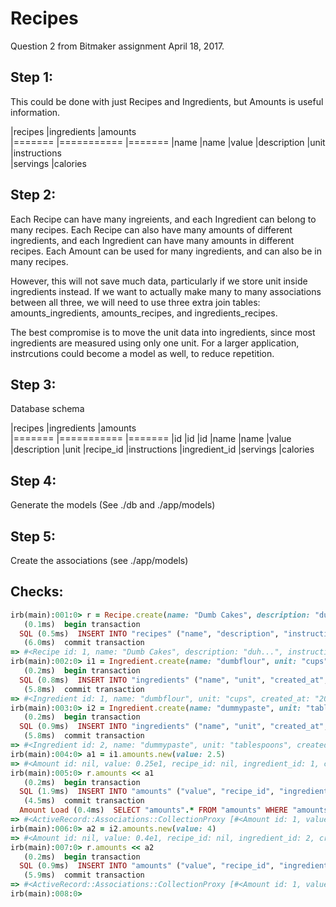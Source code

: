 # Recipes

Question 2 from Bitmaker assignment April 18, 2017.

## Step 1:
This could be done with just Recipes and Ingredients, but Amounts is useful
information.

|recipes        |ingredients    |amounts   
|=======        |===========    |=======
|name           |name           |value
|description                    |unit
|instructions      
|servings
|calories


## Step 2:
Each Recipe can have many ingreients, and each Ingredient can belong to many
recipes. Each Recipe can also have many amounts of different ingredients, and each
Ingredient can have many amounts in different recipes. Each Amount can be used
for many ingredients, and can also be in many recipes.

However, this will not save much data, particularly if we store unit inside
ingredients instead. If we want to actually make many to many associations
between all three, we will need to use three extra join tables:
amounts_ingredients, amounts_recipes, and ingredients_recipes.

The best compromise is to move the unit data into ingredients, since most
ingredients are measured using only one unit. For a larger application,
instrcutions could become a model as well, to reduce repetition.

## Step 3:
Database schema

|recipes        |ingredients    |amounts   
|=======        |===========    |=======
|id             |id             |id
|name           |name           |value
|description    |unit           |recipe_id
|instructions                   |ingredient_id
|servings
|calories

## Step 4:
Generate the models
(See ./db and ./app/models)

## Step 5:
Create the associations
(see ./app/models)

## Checks:
``` Ruby
irb(main):001:0> r = Recipe.create(name: "Dumb Cakes", description: "duh...", instructions: "Add ingredients; mix well; don't eat.", servings: 0, calories: 0)
   (0.1ms)  begin transaction
  SQL (0.5ms)  INSERT INTO "recipes" ("name", "description", "instructions", "servings", "calories", "created_at", "updated_at") VALUES (?, ?, ?, ?, ?, ?, ?)  [["name", "Dumb Cakes"], ["description", "duh..."], ["instructions", "Add ingredients; mix well; don't eat."], ["servings", 0], ["calories", 0], ["created_at", 2017-04-18 17:16:40 UTC], ["updated_at", 2017-04-18 17:16:40 UTC]]
   (6.0ms)  commit transaction
=> #<Recipe id: 1, name: "Dumb Cakes", description: "duh...", instructions: "Add ingredients; mix well; don't eat.", servings: 0, calories: 0, created_at: "2017-04-18 17:16:40", updated_at: "2017-04-18 17:16:40">
irb(main):002:0> i1 = Ingredient.create(name: "dumbflour", unit: "cups")
   (0.2ms)  begin transaction
  SQL (0.8ms)  INSERT INTO "ingredients" ("name", "unit", "created_at", "updated_at") VALUES (?, ?, ?, ?)  [["name", "dumbflour"], ["unit", "cups"], ["created_at", 2017-04-18 17:19:25 UTC], ["updated_at", 2017-04-18 17:19:25 UTC]]
   (5.8ms)  commit transaction
=> #<Ingredient id: 1, name: "dumbflour", unit: "cups", created_at: "2017-04-18 17:19:25", updated_at: "2017-04-18 17:19:25">
irb(main):003:0> i2 = Ingredient.create(name: "dummypaste", unit: "tablespoons")
   (0.2ms)  begin transaction
  SQL (0.9ms)  INSERT INTO "ingredients" ("name", "unit", "created_at", "updated_at") VALUES (?, ?, ?, ?)  [["name", "dummypaste"], ["unit", "tablespoons"], ["created_at", 2017-04-18 17:19:57 UTC], ["updated_at", 2017-04-18 17:19:57 UTC]]
   (5.8ms)  commit transaction
=> #<Ingredient id: 2, name: "dummypaste", unit: "tablespoons", created_at: "2017-04-18 17:19:57", updated_at: "2017-04-18 17:19:57">
irb(main):004:0> a1 = i1.amounts.new(value: 2.5)
=> #<Amount id: nil, value: 0.25e1, recipe_id: nil, ingredient_id: 1, created_at: nil, updated_at: nil>
irb(main):005:0> r.amounts << a1
   (0.2ms)  begin transaction
  SQL (1.9ms)  INSERT INTO "amounts" ("value", "recipe_id", "ingredient_id", "created_at", "updated_at") VALUES (?, ?, ?, ?, ?)  [["value", 0.25e1], ["recipe_id", 1], ["ingredient_id", 1], ["created_at", 2017-04-18 17:28:44 UTC], ["updated_at", 2017-04-18 17:28:44 UTC]]
   (4.5ms)  commit transaction
  Amount Load (0.4ms)  SELECT "amounts".* FROM "amounts" WHERE "amounts"."recipe_id" = ?  [["recipe_id", 1]]
=> #<ActiveRecord::Associations::CollectionProxy [#<Amount id: 1, value: 0.25e1, recipe_id: 1, ingredient_id: 1, created_at: "2017-04-18 17:28:44", updated_at: "2017-04-18 17:28:44">]>
irb(main):006:0> a2 = i2.amounts.new(value: 4)
=> #<Amount id: nil, value: 0.4e1, recipe_id: nil, ingredient_id: 2, created_at: nil, updated_at: nil>
irb(main):007:0> r.amounts << a2
   (0.2ms)  begin transaction
  SQL (0.9ms)  INSERT INTO "amounts" ("value", "recipe_id", "ingredient_id", "created_at", "updated_at") VALUES (?, ?, ?, ?, ?)  [["value", 0.4e1], ["recipe_id", 1], ["ingredient_id", 2], ["created_at", 2017-04-18 17:29:34 UTC], ["updated_at", 2017-04-18 17:29:34 UTC]]
   (5.9ms)  commit transaction
=> #<ActiveRecord::Associations::CollectionProxy [#<Amount id: 1, value: 0.25e1, recipe_id: 1, ingredient_id: 1, created_at: "2017-04-18 17:28:44", updated_at: "2017-04-18 17:28:44">, #<Amount id: 2, value: 0.4e1, recipe_id: 1, ingredient_id: 2, created_at: "2017-04-18 17:29:34", updated_at: "2017-04-18 17:29:34">]>
irb(main):008:0> 


```
